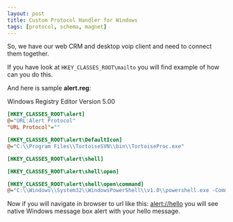 ```yaml
---
layout: post
title: Custom Protocol Handler for Windows
tags: [protocol, schema, magnet]
---
```


So, we have our web CRM and desktop voip client and need to connect them together.

If you have look at `HKEY_CLASSES_ROOT\mailto` you will find example of how can you do this.

And here is sample **alert.reg**:

Windows Registry Editor Version 5.00

```ini
[HKEY_CLASSES_ROOT\alert]
@="URL:Alert Protocol"
"URL Protocol"=""

[HKEY_CLASSES_ROOT\alert\DefaultIcon]
@="C:\\Program Files\\TortoiseSVN\\bin\\TortoiseProc.exe"

[HKEY_CLASSES_ROOT\alert\shell]

[HKEY_CLASSES_ROOT\alert\shell\open]

[HKEY_CLASSES_ROOT\alert\shell\open\command]
@="C:\\Windows\\System32\\WindowsPowerShell\\v1.0\\powershell.exe -Command \"& {[System.Reflection.Assembly]::LoadWithPartialName('System.Windows.Forms'); [System.Windows.Forms.MessageBox]::Show($args[0])}\" \"%1\""
```

Now if you will navigate in browser to url like this: [alert://hello](alert://hello) you will see native Windows message box alert with your hello message.
